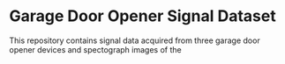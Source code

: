 # Garage Door Opener Signal Dataset

This repository contains signal data acquired from three garage door opener devices and spectograph images of the 
